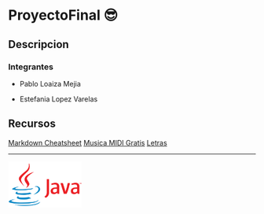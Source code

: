 # ProyectoFinal 😎

## Descripcion

### Integrantes

- Pablo Loaiza Mejia

- Estefania Lopez Varelas 

## Recursos

[Markdown Cheatsheet](https://github.com/adam-p/markdown-here/wiki/Markdown-Cheatsheet)
[Musica MIDI Gratis](http://www.musicamidigratis.com/)
[Letras](https://www.letras.com/)


---

<img src="./src/img/Java-logo.png " width="150">


